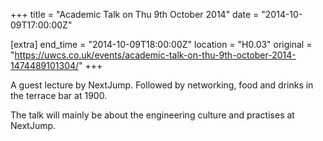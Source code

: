 +++
title = "Academic Talk on Thu 9th October 2014"
date = "2014-10-09T17:00:00Z"

[extra]
end_time = "2014-10-09T18:00:00Z"
location = "H0.03"
original = "https://uwcs.co.uk/events/academic-talk-on-thu-9th-october-2014-1474489101304/"
+++

A guest lecture by NextJump. Followed by networking, food and drinks in the terrace bar at 1900.

The talk will mainly be about the engineering culture and practises at NextJump.

